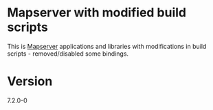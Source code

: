# Mapserver with modified build scripts

This is [Mapserver](http://mapserver.org/) applications and libraries with modifications in build scripts -
removed/disabled some bindings.

# Version

7.2.0-0 
